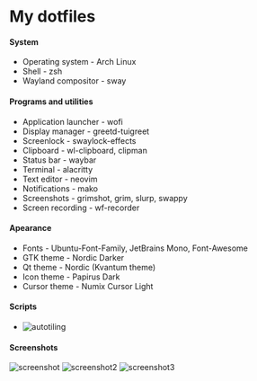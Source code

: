 # My dotfiles

#### System
* Operating system - Arch Linux
* Shell - zsh
* Wayland compositor - sway

#### Programs and utilities
* Application launcher - wofi
* Display manager - greetd-tuigreet
* Screenlock - swaylock-effects
* Clipboard - wl-clipboard, clipman
* Status bar - waybar
* Terminal - alacritty
* Text editor - neovim
* Notifications - mako
* Screenshots - grimshot, grim, slurp, swappy
* Screen recording - wf-recorder

#### Apearance
* Fonts - Ubuntu-Font-Family, JetBrains Mono, Font-Awesome
* GTK theme - Nordic Darker
* Qt theme - Nordic (Kvantum theme)
* Icon theme - Papirus Dark
* Cursor theme - Numix Cursor Light
#### Scripts
* ![autotiling](https://github.com/nwg-piotr/autotiling)

#### Screenshots
![screenshot](https://github.com/MIAH7/dotfiles/blob/master/Pictures/Screenshots/dotfiles/screenshot.png)
![screenshot2](https://github.com/MIAH7/dotfiles/blob/master/Pictures/Screenshots/dotfiles/screenshot2.png)
![screenshot3](https://github.com/MIAH7/dotfiles/blob/master/Pictures/Screenshots/dotfiles/screenshot3.png)
